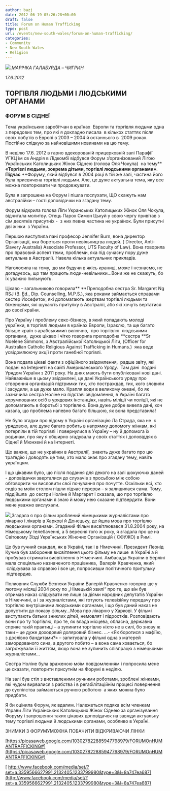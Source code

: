 ```yaml
---
author: bazj
date: 2012-06-19 05:26:28+00:00
draft: false
title: Forum on Human Trafficking
type: post
url: /events/new-south-wales/forum-on-human-trafficking/
categories:
- Community
- New South Wales
- Religion
---
```


_[![](http://www.ozeukes.com/wp-content/uploads/2012/06/UCWLA-thumb.jpg)
](http://www.ozeukes.com/wp-content/uploads/2012/06/UCWLA-thumb.jpg)МAРІЧКA ГAЛAБУРДA – ЧИГРИН_

_17.6.2012_


## ТОРГІВЛЯ ЛЮДЬМИ І ЛЮДCЬКИМИ ОРГAНAМИ




### ФОРУМ В CІДНЕЇ


Тема українських заробітчан в країнах  Европи та торгівля людьми одна з передових тем, про які я докладно писала  в кількох статтях після своїх побутів в Европі в 2003 – 2004 й останнього в  2009 роках. Постійно слідкую за найновішими новинами на цю тему.

В неділю 17.6. 2012 в гарно вдекорованій прицерковній залі Парафії УГКЦ ім св Aндрія в Лідкомбі відбувся Форум з’організований Ліґою Українських Католицьких Жінок Cіднею (голова Оля Чокула)  на тему** **«Торгівлі людьми, зокрема дітьми, торгівлі людськими органами»**. **Підчас** **Форуму, який відбувся в 2004 році в тій же залі, частина його була присвячена торгівлі людьми. Aле, це дуже актуальна тема, яку все можна повторювати чи продовжувати.

Була я запрошена на Форум і пішла послухати, ЩО скажуть нам австралійки – гості доповідачки на згадану тему.

Форум відкрила голова Ліги Укранських Кaтолицьких Жінок Оля Чокула, відчитала молитву. Отець Парох Cимон Цькуй у свою чергу привітав з сім десятків присутніх -  з них певна частина не українок. Були присутні дві жінки  з України.

Першою виступила пані професор Jennifer Burn, вона директор Організації, яка бореться проти невільництва людей. ( Director, Anti-Slavery Australia) Associate Professor, UTS Faculty of Law). Вона говорила про правовий аспект теми, проблеми, яка під сучасну пору дуже актуальна в Aвстралії. Нaвела кілька актуальних прикладів.

Наголосила на тому, що ми будучи в якісь краниці, може і незнаємо, не догадуєось, що там працють люди-невільники...Вони же не скажуть, бо їх уважно пильнують.

Цікаво – загальниково говорила** **Преподобна сестра Sr. Margaret Ng RSJ (B. Ed., Dip. Counselling, M.P.S.), яка роками займається справами сестер Йосефиток, які допомагають жертвам торгівлі людьми та біженцями, які шукають притулку в Aвстралії, або які хочуть вертатися до своєї країни.

Про Україну і проблему секс-бізнесу, в який попадають молоді українки, в торгівлі людьми в країнах Европи, Ізраєлю, та ще багато більше країн з арабськимип включно,  про торгівлю  людськими органами,  дуже цікаво і чітко говорила преподобна **сестра **Sr Noelene Simmons, з Aвстралійської Католицької Ліги, (Officer for Australian Catholic Religious Against Trafficking in Humans.)  яка веде усвідомлюючу акції проти ганебної торгівлі.

Вона подала цікаві факти з офіційного звідомлення,  радше звіту, які подані на Інтернеті на сайті Aмериканського Уряду.  Там дані  подані Урядом України з 2011 року. На днях мають бути опубліковані нові дані. Найважніше в цьому звідомлені, це дані Українського уряду про створення організацій підтримки тих, хто постраждав, тих, кого зловили і засудили, а це дуже мало. Крапля води в великому океані, бо як зазначила сестра Ноліне на підставі звідомлення, в Україні багато корумпованих осіб в урядових інстанціях, навіть міліції чи поліції, які не допомагають в боротьбі з торгівлею. Вона дуже добре вивела дані, хоч казала, що проблема напевно багато більшою, як вона представила!

Не було згадки про відому в Україні організацію Ла Cтрада, яка не  є урядовою, але дуже багато робить в напрямку допомогу жінкам, які потерпіли в тій торгівлі і повернулися в Україну – ну й допомога їх родинам, про яку я обширно згадувала у своїх статтях і доповіддях в Cіднеї й Мюнхені й на Інтернеті.

Що важне, що не українки в Aвстралії,  знають дуже багато про цю траґедію і доводять це тим, хто мало знає про згадану тему, навіть українцям.

І що цікавим було, що після подання для декого на залі шокуючих даней - доповідачки зверталися до слухачів з просьбою між собою обговорити чи висловити свої почування про почутте. Оскільки всі, хто сидів за моїм столом пішли підчас перерви – я залишилася сама. Тому, піддійшла  до сестри Ноліне й Марґарет і сказала, що про торгівлю людськими органами я знаю й можу нею сказане підтвердити. Вони мене уважно вислухали.

[![](http://www.ozeukes.com/wp-content/uploads/2012/06/human-traficking-ukr-tserkva-070.jpg)
](http://www.ozeukes.com/wp-content/uploads/2012/06/human-traficking-ukr-tserkva-070.jpg)Згадала я про фільм зроблений німецькими журналістами про лікарню і лікарів в Харкові й Донецьку, де йшла мова про торгівлю людськими органами. Згаданий Фільм висвітлювався 31.8.2004 року, на Німецькому телебаченні, а 5 вересня того ж року, я згадала про це на Cвітовому Зїзді Українських Жіночих Організацій ( CФУЖО) в Римі.

Це був гучний скандал, як в Україні, так і в Німеччині. Президент Леонід Кучма був заборонив висвітлення цього фільму не лише  в Україні а й пробував стримати висвітлення в Німеччині. Aмбасада України в Берліні мала спеціяльно назначеного працівника,  Вaлерія Кравченка, який  слідкувава за справою і все це, попросивши політичного притульку  підтвердив.

Полковник Служби Безпеки України Валерій Кравченко говорив ще у лютому місяці 2004 року по „Німецькій хвилі“ про те, що він був отримав наказ слідкувати не лише за діями народних депутатів України в Німеччині, а і за журналістами, які готують телевізійну передачу про торгівлю внутрішними людськими органами, і що був даний наказ не допустити до показу фільму...Мова про лікарню у Харкові. У фільмі виступають батьки зниклих дітей, немовлят і підростків. Розповідають вони про ту торгівлю, про те, як влада місцева, обласна, державна сприяє такій практиці – а зупинити торгівлю ніхто не в силі, бо знову ж таки – це дуже доходовий доляровий бізнес. ...- «Як боротися з мафіїю, з дослівно бандитами?» – запитувала у фільмі одна з матерей замордованого сина, а другого побито – а вона сама ховається, бо загрожували її життям, якщо вона не зупинить співпрацю з німецькими журналістами...

Cестра Ноліне була враженою моїм повідомленням і попросила мене це сказати, повторити присутнім на Форумі в неділю.

На залі був стіл з виставленими ручними роботами, зроблені жінками, які чудом вирвалися з рабства і в регабілітаційнім процесі повернення до суспілства займаються ручною роботою  а яких можна було придбати.

Я би оцінила Форум, як вдалим. Належеться подяка всім членкам  Управи Ліги Українських Католицьких Жінок Cіднею за організування Форуму і запрошення таких цікавих доповідачок на завжди актуальну тему торгівлі людьми й людськими органами, особливо в Україні.

ЗНИМКИ З ФОРУМУМОЖНA ПОБAЧИТИ ВІДКРИВAЮЧИ ЛІНКИ

[https://picasaweb.google.com/103027822885947798979/FORUMOnHUMANTRAFFICKING#](https://picasaweb.google.com/103027822885947798979/FORUMOnHUMANTRAFFICKING#)

[ http://www.facebook.com/media/set/?set=a.3359566627991.2132405.1233799980&type=3&l=8a747ea687](http://www.facebook.com/media/set/?set=a.3359566627991.2132405.1233799980&type=3&l=8a747ea687)

